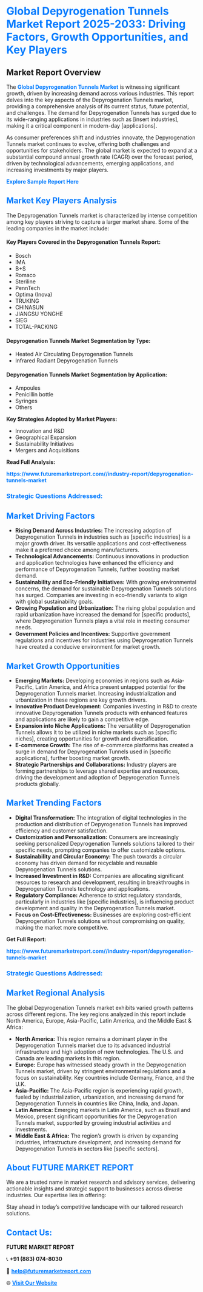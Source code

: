 <h1 style="color: #007BFF;">Global Depyrogenation Tunnels Market Report 2025-2033: Driving Factors, Growth Opportunities, and Key Players</h1>

<section id="overview">
<h2>Market Report Overview</h2>
<p>The <a href="https://www.futuremarketreport.com//industry-report/depyrogenation-tunnels-market" style="color: #007BFF; text-decoration: none;"><strong>Global Depyrogenation Tunnels Market</strong></a> is witnessing significant growth, driven by increasing demand across various industries. This report delves into the key aspects of the Depyrogenation Tunnels market, providing a comprehensive analysis of its current status, future potential, and challenges. The demand for Depyrogenation Tunnels has surged due to its wide-ranging applications in industries such as [insert industries], making it a critical component in modern-day [applications].</p>
<p>As consumer preferences shift and industries innovate, the Depyrogenation Tunnels market continues to evolve, offering both challenges and opportunities for stakeholders. The global market is expected to expand at a substantial compound annual growth rate (CAGR) over the forecast period, driven by technological advancements, emerging applications, and increasing investments by major players.</p>
</section>

<section id="overview">
<p><a href="https://www.futuremarketreport.com//request-sample/reportId=64369" style="color: #007BFF; text-decoration: none;"><strong>Explore Sample Report Here</strong></a></p>
</section>

<section id="key-players">
<h2 style="color: #007BFF;">Market Key Players Analysis</h2>
<p>The Depyrogenation Tunnels market is characterized by intense competition among key players striving to capture a larger market share. Some of the leading companies in the market include:</p>
<h4>Key Players Covered in the Depyrogenation Tunnels Report:</h4>
<ul><li>Bosch</li><li>IMA</li><li>B+S</li><li>Romaco</li><li>Steriline</li><li>PennTech</li><li>Optima (Inova)</li><li>TRUKING</li><li>CHINASUN</li><li>JIANGSU YONGHE</li><li>SIEG</li><li>TOTAL-PACKING</li></ul>
<h4>Depyrogenation Tunnels Market Segmentation by Type:</h4>
<ul><li>Heated Air Circulating Depyrogenation Tunnels</li><li>Infrared Radiant Depyrogenation Tunnels</li></ul>

<h4>Depyrogenation Tunnels Market Segmentation by Application:</h4>
<ul><li>Ampoules</li><li>Penicillin bottle</li><li>Syringes</li><li>Others</li></ul>
<p><strong>Key Strategies Adopted by Market Players:</strong></p>
<ul>
<li>Innovation and R&D</li>
<li>Geographical Expansion</li>
<li>Sustainability Initiatives</li>
<li>Mergers and Acquisitions</li>
</ul>
</section>

<section>
<p><strong>Read Full Analysis: </strong></p><a href="https://www.futuremarketreport.com//industry-report/depyrogenation-tunnels-market" style="color: #007BFF; text-decoration: none;"><strong>https://www.futuremarketreport.com//industry-report/depyrogenation-tunnels-market</strong></a>
<h3 style="color: #007BFF;">Strategic Questions Addressed:</h3>
</section>

<section id="driving-factors">
<h2 style="color: #007BFF;">Market Driving Factors</h2>
<ul>
<li><strong>Rising Demand Across Industries:</strong> The increasing adoption of Depyrogenation Tunnels in industries such as [specific industries] is a major growth driver. Its versatile applications and cost-effectiveness make it a preferred choice among manufacturers.</li>
<li><strong>Technological Advancements:</strong> Continuous innovations in production and application technologies have enhanced the efficiency and performance of Depyrogenation Tunnels, further boosting market demand.</li>
<li><strong>Sustainability and Eco-Friendly Initiatives:</strong> With growing environmental concerns, the demand for sustainable Depyrogenation Tunnels solutions has surged. Companies are investing in eco-friendly variants to align with global sustainability goals.</li>
<li><strong>Growing Population and Urbanization:</strong> The rising global population and rapid urbanization have increased the demand for [specific products], where Depyrogenation Tunnels plays a vital role in meeting consumer needs.</li>
<li><strong>Government Policies and Incentives:</strong> Supportive government regulations and incentives for industries using Depyrogenation Tunnels have created a conducive environment for market growth.</li>
</ul>
</section>

<section id="growth-opportunities">
<h2 style="color: #007BFF;">Market Growth Opportunities</h2>
<ul>
<li><strong>Emerging Markets:</strong> Developing economies in regions such as Asia-Pacific, Latin America, and Africa present untapped potential for the Depyrogenation Tunnels market. Increasing industrialization and urbanization in these regions are key growth drivers.</li>
<li><strong>Innovative Product Development:</strong> Companies investing in R&D to create innovative Depyrogenation Tunnels products with enhanced features and applications are likely to gain a competitive edge.</li>
<li><strong>Expansion into Niche Applications:</strong> The versatility of Depyrogenation Tunnels allows it to be utilized in niche markets such as [specific niches], creating opportunities for growth and diversification.</li>
<li><strong>E-commerce Growth:</strong> The rise of e-commerce platforms has created a surge in demand for Depyrogenation Tunnels used in [specific applications], further boosting market growth.</li>
<li><strong>Strategic Partnerships and Collaborations:</strong> Industry players are forming partnerships to leverage shared expertise and resources, driving the development and adoption of Depyrogenation Tunnels products globally.</li>
</ul>
</section>

<section id="trending-factors">
<h2 style="color: #007BFF;">Market Trending Factors</h2>
<ul>
<li><strong>Digital Transformation:</strong> The integration of digital technologies in the production and distribution of Depyrogenation Tunnels has improved efficiency and customer satisfaction.</li>
<li><strong>Customization and Personalization:</strong> Consumers are increasingly seeking personalized Depyrogenation Tunnels solutions tailored to their specific needs, prompting companies to offer customizable options.</li>
<li><strong>Sustainability and Circular Economy:</strong> The push towards a circular economy has driven demand for recyclable and reusable Depyrogenation Tunnels solutions.</li>
<li><strong>Increased Investment in R&D:</strong> Companies are allocating significant resources to research and development, resulting in breakthroughs in Depyrogenation Tunnels technology and applications.</li>
<li><strong>Regulatory Compliance:</strong> Adherence to strict regulatory standards, particularly in industries like [specific industries], is influencing product development and quality in the Depyrogenation Tunnels market.</li>
<li><strong>Focus on Cost-Effectiveness:</strong> Businesses are exploring cost-efficient Depyrogenation Tunnels solutions without compromising on quality, making the market more competitive.</li>
</ul>
</section>

<section>
<p><strong>Get Full Report: </strong></p><a href="https://www.futuremarketreport.com//industry-report/depyrogenation-tunnels-market" style="color: #007BFF; text-decoration: none;"><strong>https://www.futuremarketreport.com//industry-report/depyrogenation-tunnels-market</strong></a>
<h3 style="color: #007BFF;">Strategic Questions Addressed:</h3>
</section>


<section id="regional-analysis">
<h2 style="color: #007BFF;">Market Regional Analysis</h2>
<p>The global Depyrogenation Tunnels market exhibits varied growth patterns across different regions. The key regions analyzed in this report include North America, Europe, Asia-Pacific, Latin America, and the Middle East & Africa:</p>
<ul>
<li><strong>North America:</strong> This region remains a dominant player in the Depyrogenation Tunnels market due to its advanced industrial infrastructure and high adoption of new technologies. The U.S. and Canada are leading markets in this region.</li>
<li><strong>Europe:</strong> Europe has witnessed steady growth in the Depyrogenation Tunnels market, driven by stringent environmental regulations and a focus on sustainability. Key countries include Germany, France, and the U.K.</li>
<li><strong>Asia-Pacific:</strong> The Asia-Pacific region is experiencing rapid growth, fueled by industrialization, urbanization, and increasing demand for Depyrogenation Tunnels in countries like China, India, and Japan.</li>
<li><strong>Latin America:</strong> Emerging markets in Latin America, such as Brazil and Mexico, present significant opportunities for the Depyrogenation Tunnels market, supported by growing industrial activities and investments.</li>
<li><strong>Middle East & Africa:</strong> The region’s growth is driven by expanding industries, infrastructure development, and increasing demand for Depyrogenation Tunnels in sectors like [specific sectors].</li>
</ul>
</section>

<footer>
<h2 style="color: #007BFF;">About FUTURE MARKET REPORT</h2>
<p>We are a trusted name in market research and advisory services, delivering actionable insights and strategic support to businesses across diverse industries. Our expertise lies in offering:</p>

<p>Stay ahead in today’s competitive landscape with our tailored research solutions.</p>

<h2 style="color: #007BFF;">Contact Us:</h2>
<p><strong>FUTURE MARKET REPORT</strong></p>
<p>📞 <strong>+91 (883) 074-8030</strong></p>
<p>📧 <strong><a href="mailto:help@futuremarketreport.com" style="color: #007BFF;">help@futuremarketreport.com</a></strong></p>
<p>🌐 <strong><a href="https://www.futuremarketreport.com/" style="color: #007BFF;">Visit Our Website</a></strong></p>
</footer>